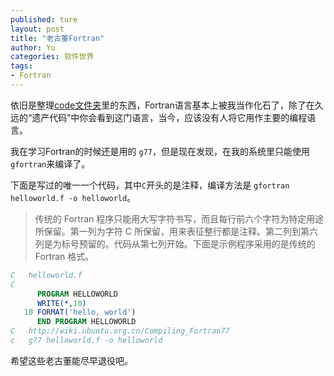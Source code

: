 ```yaml
---
published: ture
layout: post
title: "老古董Fortran"
author: Yu
categories: 软件世界
tags:
- Fortran
---
```


依旧是整理[code文件夹](http://yulijia.net/cn/%E8%81%9A%E7%B1%BB%E4%B8%8D%E8%83%BD/2020/01/02/Write-code.html)里的东西，Fortran语言基本上被我当作化石了，除了在久远的“遗产代码”中你会看到这门语言，当今，应该没有人将它用作主要的编程语言。

我在学习Fortran的时候还是用的 `g77`，但是现在发现，在我的系统里只能使用`gfortran`来编译了。

下面是写过的唯一一个代码，其中`C`开头的是注释，编译方法是 `gfortran helloworld.f -o helloworld`。

>传统的 Fortran 程序只能用大写字符书写，而且每行前六个字符为特定用途所保留。第一列为字符 C 所保留，用来表征整行都是注释。第二列到第六列是为标号预留的。代码从第七列开始。下面是示例程序采用的是传统的 Fortran 格式。

```fortran
C   helloworld.f
C
      PROGRAM HELLOWORLD
      WRITE(*,10)
   10 FORMAT('hello, world')
      END PROGRAM HELLOWORLD
C   http://wiki.ubuntu.org.cn/Compiling_Fortran77
c   g77 helloworld.f -o helloworld

```

希望这些老古董能尽早退役吧。
